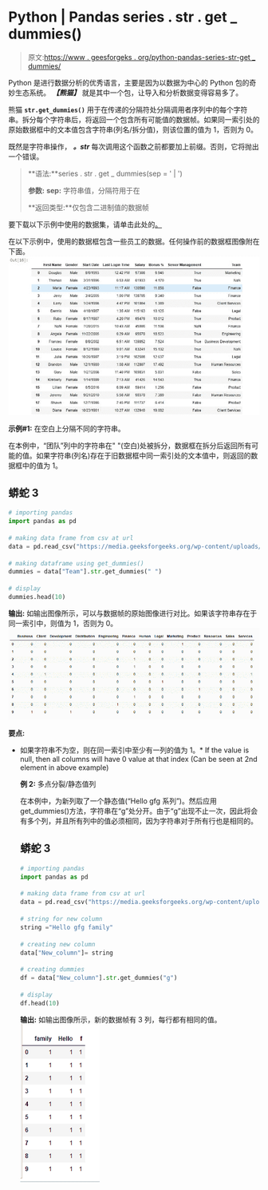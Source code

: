 # Python | Pandas series . str . get _ dummies()

> 原文:[https://www . geesforgeks . org/python-pandas-series-str-get _ dummies/](https://www.geeksforgeeks.org/python-pandas-series-str-get_dummies/)

Python 是进行数据分析的优秀语言，主要是因为以数据为中心的 Python 包的奇妙生态系统。 ***【熊猫】*** 就是其中一个包，让导入和分析数据变得容易多了。

熊猫 **`str.get_dummies()`** 用于在传递的分隔符处分隔调用者序列中的每个字符串。拆分每个字符串后，将返回一个包含所有可能值的数据帧。如果同一索引处的原始数据框中的文本值包含字符串(列名/拆分值)，则该位置的值为 1，否则为 0。

既然是字符串操作， ***。str*** 每次调用这个函数之前都要加上前缀。否则，它将抛出一个错误。

> **语法:**series . str . get _ dummies(sep = ' | ')
> 
> **参数:**
> **sep:** 字符串值，分隔符用于在
> 
> **返回类型:**仅包含二进制值的数据帧

要下载以下示例中使用的数据集，请单击此处的[。](https://media.geeksforgeeks.org/wp-content/uploads/employees.csv)

在以下示例中，使用的数据框包含一些员工的数据。任何操作前的数据框图像附在下面。
![](img/aa19a387661521c5966c77c214eb5188.png)

**示例#1:** 在空白上分隔不同的字符串。

在本例中，“团队”列中的字符串在" "(空白)处被拆分，数据框在拆分后返回所有可能的值。如果字符串(列名)存在于旧数据框中同一索引处的文本值中，则返回的数据框中的值为 1。

## 蟒蛇 3

```py
# importing pandas
import pandas as pd

# making data frame from csv at url
data = pd.read_csv("https://media.geeksforgeeks.org/wp-content/uploads/employees.csv")

# making dataframe using get_dummies()
dummies = data["Team"].str.get_dummies(" ")

# display
dummies.head(10)
```

**输出:**
如输出图像所示，可以与数据帧的原始图像进行对比。如果该字符串存在于同一索引中，则值为 1，否则为 0。
![](img/2a97d37270bc6410e42435fc30dd73a6.png)

**要点:**

*   如果字符串不为空，则在同一索引中至少有一列的值为 1。*   If the value is null, then all columns will have 0 value at that index (Can be seen at 2nd element in above example)

    **例 2:** 多点分裂/静态值列

    在本例中，为新列取了一个静态值(“Hello gfg 系列”)。然后应用 get_dummies()方法，字符串在“g”处分开。由于“g”出现不止一次，因此将会有多个列，并且所有列中的值必须相同，因为字符串对于所有行也是相同的。

    ## 蟒蛇 3

    ```py
    # importing pandas
    import pandas as pd

    # making data frame from csv at url
    data = pd.read_csv("https://media.geeksforgeeks.org/wp-content/uploads/employees.csv")

    # string for new column
    string ="Hello gfg family"

    # creating new column
    data["New_column"]= string

    # creating dummies
    df = data["New_column"].str.get_dummies("g")

    # display
    df.head(10)
    ```

    **输出:**
    如输出图像所示，新的数据帧有 3 列，每行都有相同的值。
    ![](img/9daa05b2144296e846ff61a42eb6b345.png)